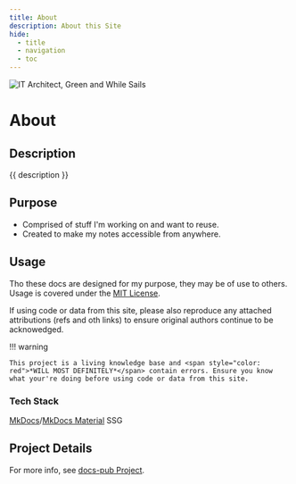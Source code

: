 ```yaml
---
title: About
description: About this Site
hide: 
  - title
  - navigation
  - toc
---
```


 <img src="../assets/images/logo-it-arch-resized.png" 
      alt="IT Architect, Green and While Sails" 
      id="about-logo">

<h1 class="padd-bottom-0 marg-bottom-0">About</h1>

<h2 class="padd-top-0 marg-top-0">Description</h2>

{{ description }}

## Purpose

- Comprised of stuff I'm working on and want to reuse.
- Created to make my notes accessible from anywhere.

## Usage

Tho these docs are designed for my purpose, they may be of use to others.  Usage is covered under the [MIT License](https://opensource.org/license/MIT).

If using code or data from this site, please also reproduce any attached attributions (refs and oth links) to ensure original authors continue to be acknowedged.

!!! warning

    This project is a living knowledge base and <span style="color: red">*WILL MOST DEFINITELY*</span> contain errors. Ensure you know what your're doing before using code or data from this site. 

### Tech Stack

[MkDocs](https://www.mkdocs.org/)/[MkDocs Material](https://squidfunk.github.io/mkdocs-material/) SSG

## Project Details

For more info, see [docs-pub Project](dev/projects/docs-pub/index.md).
